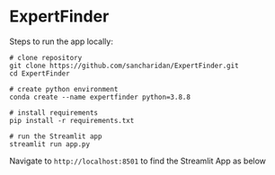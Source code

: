 # ExpertFinder
Steps to run the app locally:
```
# clone repository
git clone https://github.com/sancharidan/ExpertFinder.git
cd ExpertFinder

# create python environment
conda create --name expertfinder python=3.8.8

# install requirements 
pip install -r requirements.txt

# run the Streamlit app
streamlit run app.py
```

Navigate to ```http://localhost:8501``` to find the Streamlit App as below
